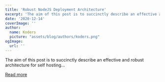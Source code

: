 ```yaml
---
title: 'Robust NodeJS Deployment Architecture'
excerpt: 'The aim of this post is to succinctly describe an effective and robust architecture for self hosting...'
date: '2020-12-14'
coverImage: ''
author:
  name: Koders
  picture: "assets/blog/authors/koders.png"
ogImage:
  url: ''
---
```


The aim of this post is to succinctly describe an effective and robust architecture for self hosting...

[Read more](https://dev.to/mjgs/robust-nodejs-deployment-architecture-5go6)
